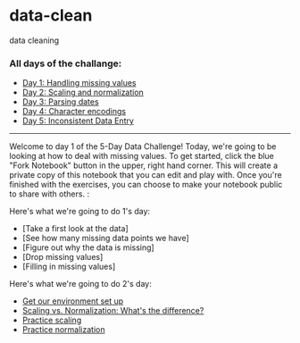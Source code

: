 # data-clean
data cleaning

### All days of the challange:

* [Day 1: Handling missing values](https://github.com/Abdelaziz-Nabil/data-clean/blob/main/data-cleaning-challenge-handling-missing-values.ipynb)
* [Day 2: Scaling and normalization](https://github.com/Abdelaziz-Nabil/data-clean/blob/main/data-cleaning-challenge-scale-and-normalize-data.ipynb)
* [Day 3: Parsing dates](https://github.com/Abdelaziz-Nabil/data-clean/blob/main/data-cleaning-challenge-parsing-dates.ipynb)
* [Day 4: Character encodings](https://github.com/Abdelaziz-Nabil/data-clean/blob/main/data-cleaning-challenge-character-encodings.ipynb)
* [Day 5: Inconsistent Data Entry](https://github.com/Abdelaziz-Nabil/data-clean/blob/main/data-cleaning-challenge-inconsistent-data-entry.ipynb)
___
Welcome to day 1 of the 5-Day Data Challenge! Today, we're going to be looking at how to deal with missing values. To get started, click the blue "Fork Notebook" button in the upper, right hand corner. This will create a private copy of this notebook that you can edit and play with. Once you're finished with the exercises, you can choose to make your notebook public to share with others. :



Here's what we're going to do 1's day:

* [Take a first look at the data]
* [See how many missing data points we have]
* [Figure out why the data is missing]
* [Drop missing values]
* [Filling in missing values]

Here's what we're going to do 2's day:

* [Get our environment set up](#Get-our-environment-set-up)
* [Scaling vs. Normalization: What's the difference?](#Scaling-vs.-Normalization:-What's-the-difference?)
* [Practice scaling](#Practice-scaling)
* [Practice normalization](#Practice-normalization)
